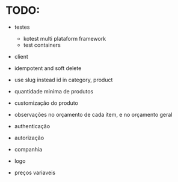 # TODO:
- testes
  - kotest multi plataform framework
  - test containers
- client
- idempotent and soft delete
- use slug instead id in category, product

- quantidade minima de produtos
- customização do produto
- observações no orçamento de cada item, e no orçamento geral
- authenticação
- autorização
- companhia
- logo
- preços variaveis